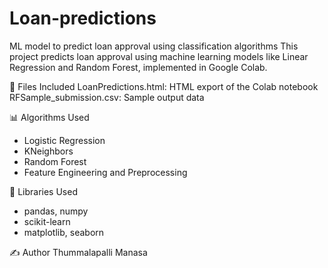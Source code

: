 # Loan-predictions
ML model to predict loan approval using classification algorithms
This project predicts loan approval using machine learning models like Linear Regression and Random Forest, implemented in Google Colab.

📁 Files Included
LoanPredictions.html: HTML export of the Colab notebook
RFSample_submission.csv: Sample output data

📊 Algorithms Used
- Logistic Regression
- KNeighbors
- Random Forest
- Feature Engineering and Preprocessing

🧠 Libraries Used
- pandas, numpy
- scikit-learn
- matplotlib, seaborn

✍️ Author
Thummalapalli Manasa
